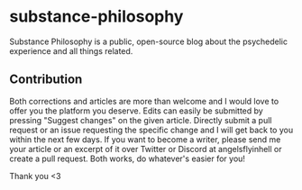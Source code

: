 # substance-philosophy
Substance Philosophy is a public, open-source blog about the psychedelic experience and all things related.

## Contribution
Both corrections and articles are more than welcome and I would love to offer you the platform you deserve.
Edits can easily be submitted by pressing "Suggest changes" on the given article. Directly submit a pull request or an issue requesting the specific change and I will get back to you within the next few days.
If you want to become a writer, please send me your article or an excerpt of it over Twitter or Discord at angelsflyinhell or create a pull request. Both works, do whatever's easier for you!

Thank you <3
